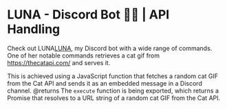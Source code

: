 # LUNA - Discord Bot 🐱‍💻 | API Handling

Check out LUNA[LUNA](https://luna-cat-bot.netlify.app/), my Discord bot with a wide range of commands. One of her notable commands retrieves a cat gif from https://thecatapi.com/ and serves it.

This is achieved using a JavaScript function that fetches a random cat GIF from the Cat API and sends it as an embedded message in a Discord channel.
@returns The `execute` function is being exported, which returns a Promise that resolves to a URL string of a random cat GIF from the Cat API.